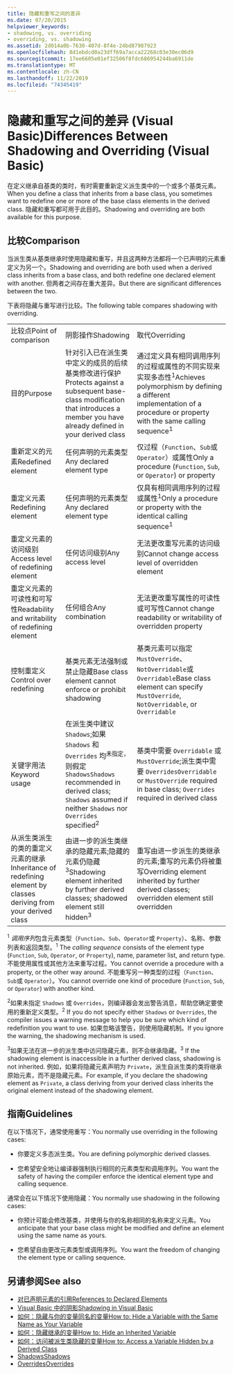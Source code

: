 ```yaml
---
title: 隐藏和重写之间的差异
ms.date: 07/20/2015
helpviewer_keywords:
- shadowing, vs. overriding
- overriding, vs. shadowing
ms.assetid: 2d014a0b-7630-407d-8f4e-24bd87987923
ms.openlocfilehash: 8d1ebdcd0a23dff69a7acca22268c03e30ec06d9
ms.sourcegitcommit: 17ee6605e01ef32506f8fdc686954244ba6911de
ms.translationtype: MT
ms.contentlocale: zh-CN
ms.lasthandoff: 11/22/2019
ms.locfileid: "74345419"
---
```

# <a name="differences-between-shadowing-and-overriding-visual-basic"></a><span data-ttu-id="319ae-102">隐藏和重写之间的差异 (Visual Basic)</span><span class="sxs-lookup"><span data-stu-id="319ae-102">Differences Between Shadowing and Overriding (Visual Basic)</span></span>
<span data-ttu-id="319ae-103">在定义继承自基类的类时，有时需要重新定义派生类中的一个或多个基类元素。</span><span class="sxs-lookup"><span data-stu-id="319ae-103">When you define a class that inherits from a base class, you sometimes want to redefine one or more of the base class elements in the derived class.</span></span> <span data-ttu-id="319ae-104">隐藏和重写都可用于此目的。</span><span class="sxs-lookup"><span data-stu-id="319ae-104">Shadowing and overriding are both available for this purpose.</span></span>  
  
## <a name="comparison"></a><span data-ttu-id="319ae-105">比较</span><span class="sxs-lookup"><span data-stu-id="319ae-105">Comparison</span></span>  
 <span data-ttu-id="319ae-106">当派生类从基类继承时使用隐藏和重写，并且这两种方法都将一个已声明的元素重定义为另一个。</span><span class="sxs-lookup"><span data-stu-id="319ae-106">Shadowing and overriding are both used when a derived class inherits from a base class, and both redefine one declared element with another.</span></span> <span data-ttu-id="319ae-107">但两者之间存在重大差异。</span><span class="sxs-lookup"><span data-stu-id="319ae-107">But there are significant differences between the two.</span></span>  
  
 <span data-ttu-id="319ae-108">下表将隐藏与重写进行比较。</span><span class="sxs-lookup"><span data-stu-id="319ae-108">The following table compares shadowing with overriding.</span></span>  
  
||||  
|---|---|---|  
|<span data-ttu-id="319ae-109">比较点</span><span class="sxs-lookup"><span data-stu-id="319ae-109">Point of comparison</span></span>|<span data-ttu-id="319ae-110">阴影操作</span><span class="sxs-lookup"><span data-stu-id="319ae-110">Shadowing</span></span>|<span data-ttu-id="319ae-111">取代</span><span class="sxs-lookup"><span data-stu-id="319ae-111">Overriding</span></span>|  
|<span data-ttu-id="319ae-112">目的</span><span class="sxs-lookup"><span data-stu-id="319ae-112">Purpose</span></span>|<span data-ttu-id="319ae-113">针对引入已在派生类中定义的成员的后续基类修改进行保护</span><span class="sxs-lookup"><span data-stu-id="319ae-113">Protects against a subsequent base-class modification that introduces a member you have already defined in your derived class</span></span>|<span data-ttu-id="319ae-114">通过定义具有相同调用序列的过程或属性的不同实现来实现多态性<sup>1</sup></span><span class="sxs-lookup"><span data-stu-id="319ae-114">Achieves polymorphism by defining a different implementation of a procedure or property with the same calling sequence<sup>1</sup></span></span>|  
|<span data-ttu-id="319ae-115">重新定义的元素</span><span class="sxs-lookup"><span data-stu-id="319ae-115">Redefined element</span></span>|<span data-ttu-id="319ae-116">任何声明的元素类型</span><span class="sxs-lookup"><span data-stu-id="319ae-116">Any declared element type</span></span>|<span data-ttu-id="319ae-117">仅过程（`Function`、`Sub`或 `Operator`）或属性</span><span class="sxs-lookup"><span data-stu-id="319ae-117">Only a procedure (`Function`, `Sub`, or `Operator`) or property</span></span>|  
|<span data-ttu-id="319ae-118">重定义元素</span><span class="sxs-lookup"><span data-stu-id="319ae-118">Redefining element</span></span>|<span data-ttu-id="319ae-119">任何声明的元素类型</span><span class="sxs-lookup"><span data-stu-id="319ae-119">Any declared element type</span></span>|<span data-ttu-id="319ae-120">仅具有相同调用序列的过程或属性<sup>1</sup></span><span class="sxs-lookup"><span data-stu-id="319ae-120">Only a procedure or property with the identical calling sequence<sup>1</sup></span></span>|  
|<span data-ttu-id="319ae-121">重定义元素的访问级别</span><span class="sxs-lookup"><span data-stu-id="319ae-121">Access level of redefining element</span></span>|<span data-ttu-id="319ae-122">任何访问级别</span><span class="sxs-lookup"><span data-stu-id="319ae-122">Any access level</span></span>|<span data-ttu-id="319ae-123">无法更改重写元素的访问级别</span><span class="sxs-lookup"><span data-stu-id="319ae-123">Cannot change access level of overridden element</span></span>|  
|<span data-ttu-id="319ae-124">重定义元素的可读性和可写性</span><span class="sxs-lookup"><span data-stu-id="319ae-124">Readability and writability of redefining element</span></span>|<span data-ttu-id="319ae-125">任何组合</span><span class="sxs-lookup"><span data-stu-id="319ae-125">Any combination</span></span>|<span data-ttu-id="319ae-126">无法更改重写属性的可读性或可写性</span><span class="sxs-lookup"><span data-stu-id="319ae-126">Cannot change readability or writability of overridden property</span></span>|  
|<span data-ttu-id="319ae-127">控制重定义</span><span class="sxs-lookup"><span data-stu-id="319ae-127">Control over redefining</span></span>|<span data-ttu-id="319ae-128">基类元素无法强制或禁止隐藏</span><span class="sxs-lookup"><span data-stu-id="319ae-128">Base class element cannot enforce or prohibit shadowing</span></span>|<span data-ttu-id="319ae-129">基类元素可以指定 `MustOverride`、`NotOverridable`或 `Overridable`</span><span class="sxs-lookup"><span data-stu-id="319ae-129">Base class element can specify `MustOverride`, `NotOverridable`, or `Overridable`</span></span>|  
|<span data-ttu-id="319ae-130">关键字用法</span><span class="sxs-lookup"><span data-stu-id="319ae-130">Keyword usage</span></span>|<span data-ttu-id="319ae-131">在派生类中建议 `Shadows`;如果 `Shadows` 和 `Overrides` 均<sup>未指定，</sup>则假定 `Shadows`</span><span class="sxs-lookup"><span data-stu-id="319ae-131">`Shadows` recommended in derived class; `Shadows` assumed if neither `Shadows` nor `Overrides` specified<sup>2</sup></span></span>|<span data-ttu-id="319ae-132">基类中需要 `Overridable` 或 `MustOverride`;派生类中需要 `Overrides`</span><span class="sxs-lookup"><span data-stu-id="319ae-132">`Overridable` or `MustOverride` required in base class; `Overrides` required in derived class</span></span>|  
|<span data-ttu-id="319ae-133">从派生类派生的类的重定义元素的继承</span><span class="sxs-lookup"><span data-stu-id="319ae-133">Inheritance of redefining element by classes deriving from your derived class</span></span>|<span data-ttu-id="319ae-134">由进一步的派生类继承的隐藏元素;隐藏的元素仍隐藏<sup>3</sup></span><span class="sxs-lookup"><span data-stu-id="319ae-134">Shadowing element inherited by further derived classes; shadowed element still hidden<sup>3</sup></span></span>|<span data-ttu-id="319ae-135">重写由进一步派生的类继承的元素;重写的元素仍将被重写</span><span class="sxs-lookup"><span data-stu-id="319ae-135">Overriding element inherited by further derived classes; overridden element still overridden</span></span>|  
  
 <span data-ttu-id="319ae-136"><sup>1</sup> *调用序列*包含元素类型（`Function`、`Sub`、`Operator`或 `Property`）、名称、参数列表和返回类型。</span><span class="sxs-lookup"><span data-stu-id="319ae-136"><sup>1</sup> The *calling sequence* consists of the element type (`Function`, `Sub`, `Operator`, or `Property`), name, parameter list, and return type.</span></span> <span data-ttu-id="319ae-137">不能使用属性或其他方法来重写过程。</span><span class="sxs-lookup"><span data-stu-id="319ae-137">You cannot override a procedure with a property, or the other way around.</span></span> <span data-ttu-id="319ae-138">不能重写另一种类型的过程（`Function`、`Sub`或 `Operator`）。</span><span class="sxs-lookup"><span data-stu-id="319ae-138">You cannot override one kind of procedure (`Function`, `Sub`, or `Operator`) with another kind.</span></span>  
  
 <span data-ttu-id="319ae-139"><sup>2</sup>如果未指定 `Shadows` 或 `Overrides`，则编译器会发出警告消息，帮助您确定要使用的重新定义类型。</span><span class="sxs-lookup"><span data-stu-id="319ae-139"><sup>2</sup> If you do not specify either `Shadows` or `Overrides`, the compiler issues a warning message to help you be sure which kind of redefinition you want to use.</span></span> <span data-ttu-id="319ae-140">如果忽略该警告，则使用隐藏机制。</span><span class="sxs-lookup"><span data-stu-id="319ae-140">If you ignore the warning, the shadowing mechanism is used.</span></span>  
  
 <span data-ttu-id="319ae-141"><sup>3</sup>如果无法在进一步的派生类中访问隐藏元素，则不会继承隐藏。</span><span class="sxs-lookup"><span data-stu-id="319ae-141"><sup>3</sup> If the shadowing element is inaccessible in a further derived class, shadowing is not inherited.</span></span> <span data-ttu-id="319ae-142">例如，如果将隐藏元素声明为 `Private`，派生自派生类的类将继承原始元素，而不是隐藏元素。</span><span class="sxs-lookup"><span data-stu-id="319ae-142">For example, if you declare the shadowing element as `Private`, a class deriving from your derived class inherits the original element instead of the shadowing element.</span></span>  
  
## <a name="guidelines"></a><span data-ttu-id="319ae-143">指南</span><span class="sxs-lookup"><span data-stu-id="319ae-143">Guidelines</span></span>  
 <span data-ttu-id="319ae-144">在以下情况下，通常使用重写：</span><span class="sxs-lookup"><span data-stu-id="319ae-144">You normally use overriding in the following cases:</span></span>  
  
- <span data-ttu-id="319ae-145">你要定义多态派生类。</span><span class="sxs-lookup"><span data-stu-id="319ae-145">You are defining polymorphic derived classes.</span></span>  
  
- <span data-ttu-id="319ae-146">您希望安全地让编译器强制执行相同的元素类型和调用序列。</span><span class="sxs-lookup"><span data-stu-id="319ae-146">You want the safety of having the compiler enforce the identical element type and calling sequence.</span></span>  
  
 <span data-ttu-id="319ae-147">通常会在以下情况下使用隐藏：</span><span class="sxs-lookup"><span data-stu-id="319ae-147">You normally use shadowing in the following cases:</span></span>  
  
- <span data-ttu-id="319ae-148">你预计可能会修改基类，并使用与你的名称相同的名称来定义元素。</span><span class="sxs-lookup"><span data-stu-id="319ae-148">You anticipate that your base class might be modified and define an element using the same name as yours.</span></span>  
  
- <span data-ttu-id="319ae-149">您希望自由更改元素类型或调用序列。</span><span class="sxs-lookup"><span data-stu-id="319ae-149">You want the freedom of changing the element type or calling sequence.</span></span>  
  
## <a name="see-also"></a><span data-ttu-id="319ae-150">另请参阅</span><span class="sxs-lookup"><span data-stu-id="319ae-150">See also</span></span>

- [<span data-ttu-id="319ae-151">对已声明元素的引用</span><span class="sxs-lookup"><span data-stu-id="319ae-151">References to Declared Elements</span></span>](../../../../visual-basic/programming-guide/language-features/declared-elements/references-to-declared-elements.md)
- [<span data-ttu-id="319ae-152">Visual Basic 中的阴影</span><span class="sxs-lookup"><span data-stu-id="319ae-152">Shadowing in Visual Basic</span></span>](../../../../visual-basic/programming-guide/language-features/declared-elements/shadowing.md)
- [<span data-ttu-id="319ae-153">如何：隐藏与你的变量同名的变量</span><span class="sxs-lookup"><span data-stu-id="319ae-153">How to: Hide a Variable with the Same Name as Your Variable</span></span>](../../../../visual-basic/programming-guide/language-features/declared-elements/how-to-hide-a-variable-with-the-same-name-as-your-variable.md)
- [<span data-ttu-id="319ae-154">如何：隐藏继承的变量</span><span class="sxs-lookup"><span data-stu-id="319ae-154">How to: Hide an Inherited Variable</span></span>](../../../../visual-basic/programming-guide/language-features/declared-elements/how-to-hide-an-inherited-variable.md)
- [<span data-ttu-id="319ae-155">如何：访问被派生类隐藏的变量</span><span class="sxs-lookup"><span data-stu-id="319ae-155">How to: Access a Variable Hidden by a Derived Class</span></span>](../../../../visual-basic/programming-guide/language-features/declared-elements/how-to-access-a-variable-hidden-by-a-derived-class.md)
- [<span data-ttu-id="319ae-156">Shadows</span><span class="sxs-lookup"><span data-stu-id="319ae-156">Shadows</span></span>](../../../../visual-basic/language-reference/modifiers/shadows.md)
- [<span data-ttu-id="319ae-157">Overrides</span><span class="sxs-lookup"><span data-stu-id="319ae-157">Overrides</span></span>](../../../../visual-basic/language-reference/modifiers/overrides.md)
